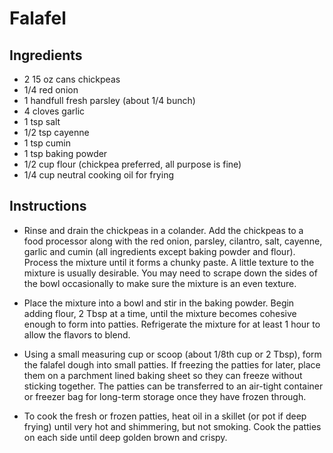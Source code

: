 # Falafel

## Ingredients

- 2 15 oz cans chickpeas 
- 1/4 red onion 
- 1 handfull fresh parsley (about 1/4 bunch) 
- 4 cloves garlic 
- 1 tsp salt 
- 1/2 tsp cayenne 
- 1 tsp cumin 
- 1 tsp baking powder
- 1/2 cup flour (chickpea preferred, all purpose is fine)
- 1/4 cup neutral cooking oil for frying 

## Instructions

- Rinse and drain the chickpeas in a colander. Add the chickpeas to a food processor along with the red onion, parsley, cilantro, salt, cayenne, garlic and cumin (all ingredients except baking powder and flour). Process the mixture until it forms a chunky paste. A little texture to the mixture is usually desirable. You may need to scrape down the sides of the bowl occasionally to make sure the mixture is an even texture.

- Place the mixture into a bowl and stir in the baking powder. Begin adding flour, 2 Tbsp at a time, until the mixture becomes cohesive enough to form into patties. Refrigerate the mixture for at least 1 hour to allow the flavors to blend.

- Using a small measuring cup or scoop (about 1/8th cup or 2 Tbsp), form the falafel dough into small patties. If freezing the patties for later, place them on a parchment lined baking sheet so they can freeze without sticking together. The patties can be transferred to an air-tight container or freezer bag for long-term storage once they have frozen through.

- To cook the fresh or frozen patties, heat oil in a skillet (or pot if deep frying) until very hot and shimmering, but not smoking. Cook the patties on each side until deep golden brown and crispy.